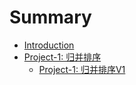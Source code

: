 # Summary

* [Introduction](README.md)
* [Project-1: 归并排序](project-1/README.md)
    * [Project-1: 归并排序V1](project-1/v1.md)

